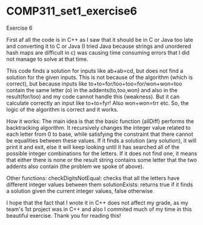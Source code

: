 # COMP311_set1_exercise6
Exercise 6

First af all the code is in C++ as I saw that it should be in C or Java too late and converting it to C or Java (I tried Java because strings and unordered hash maps are difficult in c) was causing time consuming errors that I did not manage to solve at that time.

This code finds a solution for inputs like ab+ab=cd, but does not find a solution for the given inputs. This is not because of the algorithm (which is correct), but because inputs like to+to=for/too+too=for/won+won=too contain the same letter (o) in the addents(to,too,won) and also in the result(for/too) and my code cannot handle this (weakness). But it can calculate correctly an input like to+to=fyr! Also won+won=trr etc. So, the logic of the algorithm is correct and it works.

How it works:
The main idea is that the basic function (allDiff) performs the backtracking algorithm. It recursively changes the integer value related to each letter from 0 to base, while satisfying the constraint that there cannot be equalities between these values. If it finds a solution (any solution), it will print it and exit, else it will keep looking until it has searched all of the possible integer combinations for the letters. If it does not find one, it means that either there is none or the result string contains some letter that the two addents also contain (the problem we spoke of above).

Other functions:
checkDigitsNotEqual: checks that all the letters have different integer values between them
solutionExists: returns true if it finds a solution given the current integer values, false otherwise

I hope that the fact that I wrote it in C++ does not affect my grade, as my team's 1st project was in C++ and also I commited much of my time in this beautiful exercise.
Thank you for reading this!
